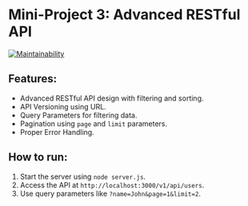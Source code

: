 # Mini-Project 3: Advanced RESTful API

[![Maintainability](https://api.codeclimate.com/v1/badges/df7d557610ea4dfcb364/maintainability)](https://codeclimate.com/github/Evangre/Project1NodeBasics/maintainability)

## Features:

- Advanced RESTful API design with filtering and sorting.
- API Versioning using URL.
- Query Parameters for filtering data.
- Pagination using `page` and `limit` parameters.
- Proper Error Handling.

## How to run:

1. Start the server using `node server.js`.
2. Access the API at `http://localhost:3000/v1/api/users`.
3. Use query parameters like `?name=John&page=1&limit=2`.
